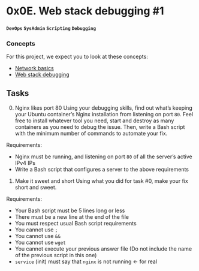 # 0x0E. Web stack debugging #1
#### `DevOps` `SysAdmin` `Scripting` `Debugging`

### Concepts
For this project, we expect you to look at these concepts:

* [Network basics](https://intranet.alxswe.com/concepts/33)
* [Web stack debugging](https://intranet.alxswe.com/concepts/68)

## Tasks
0. Nginx likes port 80
Using your debugging skills, find out what’s keeping your Ubuntu container’s Nginx installation from listening on port `80`. Feel free to install whatever tool you need, start and destroy as many containers as you need to debug the issue. Then, write a Bash script with the minimum number of commands to automate your fix.

Requirements:

* Nginx must be running, and listening on port `80` of all the server’s active IPv4 IPs
* Write a Bash script that configures a server to the above requirements

1. Make it sweet and short
Using what you did for task #0, make your fix short and sweet.

Requirements:

* Your Bash script must be 5 lines long or less
* There must be a new line at the end of the file
* You must respect usual Bash script requirements
* You cannot use `;`
* You cannot use `&&`
* You cannot use `wget`
* You cannot execute your previous answer file (Do not include the name of the previous script in this one)
* `service` (init) must say that `nginx` is not running ← for real
